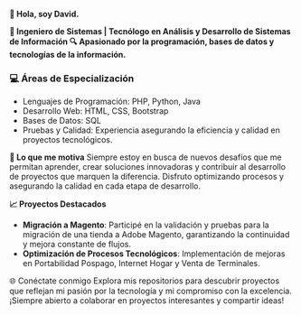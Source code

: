 **👋 Hola, soy David.**

**🚀 Ingeniero de Sistemas | Tecnólogo en Análisis y Desarrollo de Sistemas de Información
🔍 Apasionado por la programación, bases de datos y tecnologías de la información.**

<h3>💻 Áreas de Especialización</h3>
<ul>
  <li>Lenguajes de Programación: PHP, Python, Java</li>
  <li>Desarrollo Web: HTML, CSS, Bootstrap</li>
  <li>Bases de Datos: SQL</li>
  <li>Pruebas y Calidad: Experiencia asegurando la eficiencia y calidad en proyectos tecnológicos.</li>
</ul>

**🌟 Lo que me motiva**
Siempre estoy en busca de nuevos desafíos que me permitan aprender, crear soluciones innovadoras y contribuir al desarrollo de proyectos que marquen la diferencia. Disfruto optimizando procesos y asegurando la calidad en cada etapa de desarrollo.

**📈 Proyectos Destacados**
<ul>
  <li><b>Migración a Magento</b>: Participé en la validación y pruebas para la migración de una tienda a Adobe Magento, garantizando la continuidad y mejora constante de flujos.</li>
  <li><b>Optimización de Procesos Tecnológicos</b>: Implementación de mejoras en Portabilidad Pospago, Internet Hogar y Venta de Terminales.</li>
</ul>

🌐 Conéctate conmigo
Explora mis repositorios para descubrir proyectos que reflejan mi pasión por la tecnología y mi compromiso con la excelencia. ¡Siempre abierto a colaborar en proyectos interesantes y compartir ideas!

<!--
**davidobandog/davidobandog** is a ✨ _special_ ✨ repository because its `README.md` (this file) appears on your GitHub profile.

Here are some ideas to get you started:

- 🔭 I’m currently working on ...
- 🌱 I’m currently learning ...
- 👯 I’m looking to collaborate on ...
- 🤔 I’m looking for help with ...
- 💬 Ask me about ...
- 📫 How to reach me: ...
- 😄 Pronouns: ...
- ⚡ Fun fact: ...
-->
